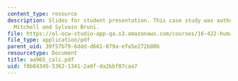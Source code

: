 ```yaml
---
content_type: resource
description: Slides for student presentation. This case study was authored by Paul
  Mitchell and Sylvain Bruni.
file: https://ol-ocw-studio-app-qa.s3.amazonaws.com/courses/16-422-human-supervisory-control-of-automated-systems-spring-2004/f8b84345536213412a8fda2bbf87caa7_aa965_cali.pdf
file_type: application/pdf
parent_uid: 39f57b79-6ddd-d661-879a-efa5e272b80b
resourcetype: Document
title: aa965_cali.pdf
uid: f8b84345-5362-1341-2a8f-da2bbf87caa7
---
```

